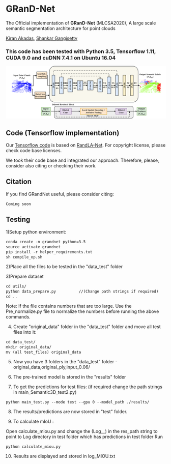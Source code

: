 # GRanD-Net
The Official implementation of **GRanD-Net** (MLCSA2020), A large scale semantic segmentation architecture for point clouds

[Kiran Akadas](https://www.linkedin.com/in/kiran-akadas-0a744114a/), [Shankar Gangisetty](https://scholar.google.co.in/citations?user=Rjc90VIAAAAJ&hl=en)

### This code has been tested with Python 3.5, Tensorflow 1.11, CUDA 9.0 and cuDNN 7.4.1 on Ubuntu 16.04

![s](./imgs/architecture.png)

## Code (Tensorflow implementation)

Our [Tensorflow code](/) is based on [RandLA-Net](https://github.com/QingyongHu/RandLA-Net/).  For copyright license, please check code base licenses. 

We took their code base and integrated our approach. Therefore, please, consider also citing or checking their work.

## Citation 

If you find GRandNet useful, please consider citing:

```
Coming soon
```
## Testing

1)Setup python environment:

```
conda create -n grandnet python=3.5
source activate grandnet
pip install -r helper_requirements.txt
sh compile_op.sh
```

2)Place all the files to be tested in the "data_test" folder

3)Prepare dataset

```
cd utils/
python data_prepare.py  		//(Change path strings if required)
cd ..
```

Note: If the file contains numbers that are too large. Use the Pre_normalize.py file to normalize the numbers before running the above commands.

4) Create "original_data" folder in the "data_test" folder and move all test files into it:

```
cd data_test/
mkdir original_data/
mv (all test_files) original_data
```

5) Now you have 3 folders in the "data_test" folder - original_data,original_ply,input_0.06/

6) The pre-trained model is stored in the "results" folder

7) To get the predictions for test files: (if required change the path strings in main_Semantic3D_test2.py)
```
python main_test.py --mode test --gpu 0 --model_path ./results/
```

8) The results/predictions are now stored in "test" folder.

9) To calculate mIoU :

Open calculate_miou.py and change the (Log_*_*) in the res_path string to point to Log directory in test folder which has predictions in test folder
Run 
```
python calculate_miou.py
```

10) Results are displayed and stored in log_MIOU.txt
